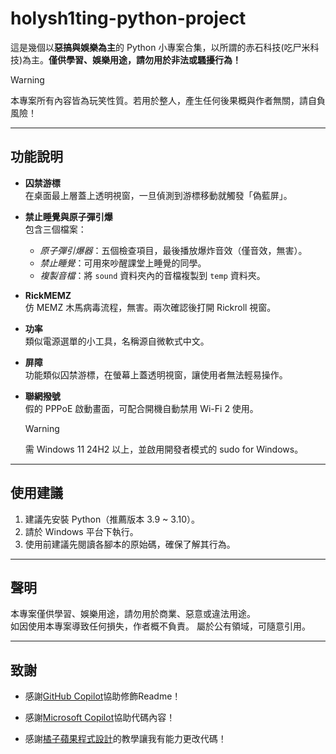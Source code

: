 # holysh1ting-python-project

這是幾個以**惡搞與娛樂為主**的 Python 小專案合集，以所謂的赤石科技(吃尸米科技)為主。**僅供學習、娛樂用途，請勿用於非法或騷擾行為！**

> [!WARNING]
> 本專案所有內容皆為玩笑性質。若用於整人，產生任何後果概與作者無關，請自負風險！

---

## 功能說明

- **囚禁游標**  
  在桌面最上層蓋上透明視窗，一旦偵測到游標移動就觸發「偽藍屏」。

- **禁止睡覺與原子彈引爆**  
  包含三個檔案：  
  - *原子彈引爆器*：五個檢查項目，最後播放爆炸音效（僅音效，無害）。
  - *禁止睡覺*：可用來吵醒課堂上睡覺的同學。
  - *複製音檔*：將 `sound` 資料夾內的音檔複製到 `temp` 資料夾。

- **RickMEMZ**  
  仿 MEMZ 木馬病毒流程，無害。兩次確認後打開 Rickroll 視窗。

- **功率**  
  類似電源選單的小工具，名稱源自微軟式中文。

- **屏障**  
  功能類似囚禁游標，在螢幕上蓋透明視窗，讓使用者無法輕易操作。

- **聯網撥號**  
  假的 PPPoE 啟動畫面，可配合開機自動禁用 Wi-Fi 2 使用。  
  > [!WARNING]
  > 需 Windows 11 24H2 以上，並啟用開發者模式的 sudo for Windows。

---

## 使用建議

1. 建議先安裝 Python（推薦版本 3.9 ~ 3.10）。
2. 請於 Windows 平台下執行。
3. 使用前建議先閱讀各腳本的原始碼，確保了解其行為。

---

## 聲明

本專案僅供學習、娛樂用途，請勿用於商業、惡意或違法用途。  
如因使用本專案導致任何損失，作者概不負責。
屬於公有領域，可隨意引用。

---

## 致謝
 - 感謝[GitHub Copilot](https://github.com/features/copilot)協助修飾Readme！

 - 感謝[Microsoft Copilot](https://www.microsoft.com/zh-tw/microsoft-365/copilot/meet-copilot?msockid=29e8b96d8e4e6efc3371af348f5e6f4d)協助代碼內容！

 - 感謝[橘子蘋果程式設計](https://orangeapple.co/)的教學讓我有能力更改代碼！

